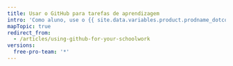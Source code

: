 ```yaml
---
title: Usar o GitHub para tarefas de aprendizagem
intro: 'Como aluno, use o {{ site.data.variables.product.prodname_dotcom }} para colaborar nos projetos da sua escola e ganhar experiência no mundo real.'
mapTopic: true
redirect_from:
  - /articles/using-github-for-your-schoolwork
versions:
  free-pro-team: '*'
---
```


